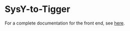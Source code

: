 # SysY-to-Tigger

For a complete documentation for the front end, see [here](https://github.com/ZhenbangYou/SysY-Front-End/blob/main/README.md).  
